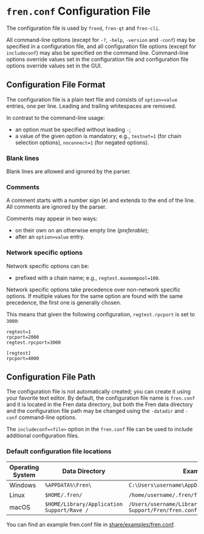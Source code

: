 # `fren.conf` Configuration File

The configuration file is used by `frend`, `fren-qt` and `fren-cli`.

All command-line options (except for `-?`, `-help`, `-version` and `-conf`) may be specified in a configuration file, and all configuration file options (except for `includeconf`) may also be specified on the command line. Command-line options override values set in the configuration file and configuration file options override values set in the GUI.

## Configuration File Format

The configuration file is a plain text file and consists of `option=value` entries, one per line. Leading and trailing whitespaces are removed.

In contrast to the command-line usage:
- an option must be specified without leading `-`;
- a value of the given option is mandatory; e.g., `testnet=1` (for chain selection options), `noconnect=1` (for negated options).

### Blank lines

Blank lines are allowed and ignored by the parser.

### Comments

A comment starts with a number sign (`#`) and extends to the end of the line. All comments are ignored by the parser.

Comments may appear in two ways:
- on their own on an otherwise empty line (_preferable_);
- after an `option=value` entry.

### Network specific options

Network specific options can be:
- prefixed with a chain name; e.g., `regtest.maxmempool=100`.

Network specific options take precedence over non-network specific options.
If multiple values for the same option are found with the same precedence, the
first one is generally chosen.

This means that given the following configuration, `regtest.rpcport` is set to `3000`:

```
regtest=1
rpcport=2000
regtest.rpcport=3000

[regtest]
rpcport=4000
```

## Configuration File Path

The configuration file is not automatically created; you can create it using your favorite text editor. By default, the configuration file name is `fren.conf` and it is located in the Fren data directory, but both the Fren data directory and the configuration file path may be changed using the `-datadir` and `-conf` command-line options.

The `includeconf=<file>` option in the `fren.conf` file can be used to include additional configuration files.

### Default configuration file locations

Operating System | Data Directory | Example Path
-- | -- | --
Windows | `%APPDATA%\Fren\` | `C:\Users\username\AppData\Roaming\Fren\fren.conf`
Linux | `$HOME/.fren/` | `/home/username/.fren/fren.conf`
macOS | `$HOME/Library/Application Support/Rave /` | `/Users/username/Library/Application Support/Fren/fren.conf`

You can find an example fren.conf file in [share/examples/fren.conf](../share/examples/fren.conf).
